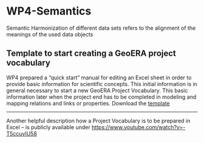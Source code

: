 # WP4-Semantics
Semantic Harmonization of different data sets refers to the alignment of the meanings of the used data objects 

## Template to start creating a GeoERA project vocabulary

WP4 prepared a “quick start” manual for editing an Excel sheet in order to provide basic information for scientific concepts. This initial information is in general necessary to start a new GeoERA Project Vocabulary. This basic information later when the project end has to be completed in modeling and mapping relations and links or properties. 
Download the [template](PV_template_v3.zip)
________________________

Another helpful description how a Project Vocabulary is to be prepared in Excel – is publicly available under https://www.youtube.com/watch?v=-T5ccuvlU58
